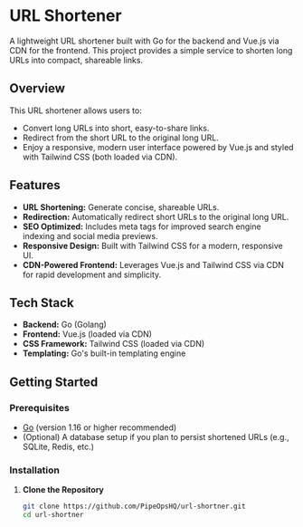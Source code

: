 # URL Shortener

A lightweight URL shortener built with Go for the backend and Vue.js via CDN for the frontend. This project provides a
simple service to shorten long URLs into compact, shareable links.

## Overview

This URL shortener allows users to:

- Convert long URLs into short, easy-to-share links.
- Redirect from the short URL to the original long URL.
- Enjoy a responsive, modern user interface powered by Vue.js and styled with Tailwind CSS (both loaded via CDN).

## Features

- **URL Shortening:** Generate concise, shareable URLs.
- **Redirection:** Automatically redirect short URLs to the original long URL.
- **SEO Optimized:** Includes meta tags for improved search engine indexing and social media previews.
- **Responsive Design:** Built with Tailwind CSS for a modern, responsive UI.
- **CDN-Powered Frontend:** Leverages Vue.js and Tailwind CSS via CDN for rapid development and simplicity.

## Tech Stack

- **Backend:** Go (Golang)
- **Frontend:** Vue.js (loaded via CDN)
- **CSS Framework:** Tailwind CSS (loaded via CDN)
- **Templating:** Go's built-in templating engine

## Getting Started

### Prerequisites

- [Go](https://golang.org/doc/install) (version 1.16 or higher recommended)
- (Optional) A database setup if you plan to persist shortened URLs (e.g., SQLite, Redis, etc.)

### Installation
1. **Clone the Repository**

   ```bash
   git clone https://github.com/PipeOpsHQ/url-shortner.git
   cd url-shortner
